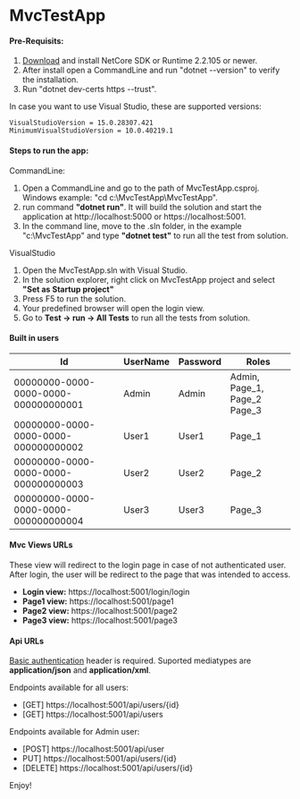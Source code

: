 # MvcTestApp

#### Pre-Requisits:

1. [Download]((https://dotnet.microsoft.com/download)) and install NetCore SDK or Runtime 2.2.105 or newer.
2. After install open a CommandLine and run "dotnet --version" to verify the installation.
3. Run "dotnet dev-certs https --trust".

In case you want to use Visual Studio, these are supported versions:
```
VisualStudioVersion = 15.0.28307.421
MinimumVisualStudioVersion = 10.0.40219.1
```
#### Steps to run the app:
CommandLine:
1. Open a CommandLine and go to the path of MvcTestApp.csproj. Windows example: "cd c:\MvcTestApp\MvcTestApp".
2. run command **"dotnet run"**. It will build the solution and start the application at http://localhost:5000 or https://localhost:5001.
3. In the command line, move to the .sln folder, in the example "c:\MvcTestApp\" and type **"dotnet test"** to run all the test from solution.

VisualStudio
1. Open the MvcTestApp.sln with Visual Studio.
2. In the solution explorer, right click on MvcTestApp project and select **"Set as Startup project"**
3. Press F5 to run the solution.
4. Your predefined browser will open the login view.
5. Go to **Test -> run -> All Tests** to run all the tests from solution.

#### Built in users

| Id | UserName | Password | Roles |
| --- | --- | --- | --- |
| 00000000-0000-0000-0000-000000000001 | Admin | Admin | Admin, Page_1, Page_2 Page_3 |
| 00000000-0000-0000-0000-000000000002 | User1 | User1 | Page_1 |
| 00000000-0000-0000-0000-000000000003 | User2 | User2 | Page_2 |
| 00000000-0000-0000-0000-000000000004 | User3 | User3 | Page_3 |

#### Mvc Views URLs

These view will redirect to the login page in case of not authenticated user. After login, the user will be redirect to the page that was intended to access.

+ **Login view:** https://localhost:5001/login/login
+ **Page1 view:** https://localhost:5001/page1
+ **Page2 view:** https://localhost:5001/page2
+ **Page3 view:** https://localhost:5001/page3

#### Api URLs

[Basic authentication](https://developer.mozilla.org/es/docs/Web/HTTP/Headers/Authorization) header is required.
Suported mediatypes are **application/json** and **application/xml**.

Endpoints available for all users:

+ [GET] https://localhost:5001/api/users/{id}
+ [GET] https://localhost:5001/api/users

Endpoints available for Admin user:
+ [POST] https://localhost:5001/api/user
+ PUT] https://localhost:5001/api/users/{id}
+ [DELETE] https://localhost:5001/api/users/{id}

Enjoy!
